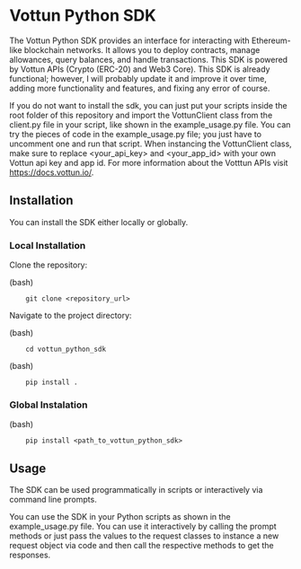 # Vottun Python SDK

The Vottun Python SDK provides an interface for interacting with Ethereum-like blockchain networks. It allows you to deploy contracts, manage allowances, query balances, and handle transactions. This SDK is powered by Vottun APIs (Crypto (ERC-20) and Web3 Core). This SDK is already functional; however, I will probably update it and improve it over time, adding more functionality and features, and fixing any error of course.

If you do not want to install the sdk, you can just put your scripts inside the root folder of this repository and import the VottunClient class from the client.py file in your script, like shown in the example_usage.py file. You can try the pieces of code in the example_usage.py file; you just have to uncomment one and run that script. When instancing the VottunClient class, make sure to replace <your_api_key> and <your_app_id> with your own Vottun api key and app id. For more information about the Votttun APIs visit https://docs.vottun.io/.


## Installation

You can install the SDK either locally or globally.


### Local Installation

Clone the repository:

(bash)

        git clone <repository_url>

Navigate to the project directory:

(bash)

        cd vottun_python_sdk

(bash)

        pip install .


### Global Instalation

(bash)

        pip install <path_to_vottun_python_sdk>


## Usage

The SDK can be used programmatically in scripts or interactively via command line prompts.

You can use the SDK in your Python scripts as shown in the example_usage.py file. You can use it interactively by calling the prompt methods or just pass the values to the request classes to instance a new request object via code and then call the respective methods to get the responses.

